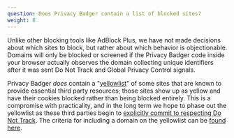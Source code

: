 ```yaml
---
question: Does Privacy Badger contain a list of blocked sites?
weight: 8
---
```


Unlike other blocking tools like AdBlock Plus, we have not made decisions about which sites to block, but rather about which behavior is objectionable. Domains will only be blocked or screened if the Privacy Badger code inside your browser actually observes the domain collecting unique identifiers after it was sent Do Not Track and Global Privacy Control signals.

Privacy Badger _does_ contain a "[yellowlist](https://github.com/EFForg/privacybadger/blob/master/src/data/yellowlist.txt)" of some sites that are known to provide essential third party resources; those sites show up as yellow and have their cookies blocked rather than being blocked entirely. This is a compromise with practicality, and in the long term we hope to phase out the yellowlist as these third parties begin to [explicitly commit to respecting Do Not Track](https://www.eff.org/dnt-policy). The criteria for including a domain on the yellowlist can be [found here](https://github.com/EFForg/privacybadger/blob/master/doc/yellowlist-criteria.md).
